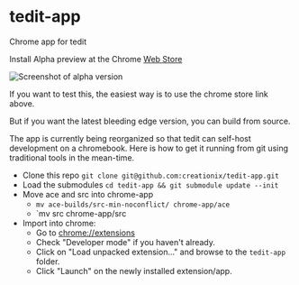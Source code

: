 tedit-app
=========

Chrome app for tedit

Install Alpha preview at the Chrome [Web Store](https://chrome.google.com/webstore/detail/tedit-development-environ/ooekdijbnbbjdfjocaiflnjgoohnblgf)

![Screenshot of alpha version](http://creationix.com/tedit-0.0.2-wide.png)

If you want to test this, the easiest way is to use the chrome store link above.

But if you want the latest bleeding edge version, you can build from source.

The app is currently being reorganized so that tedit can self-host development on a chromebook.  Here is how to get it running from git using traditional tools in the mean-time.

 - Clone this repo `git clone git@github.com:creationix/tedit-app.git`
 - Load the submodules `cd tedit-app && git submodule update --init`
 - Move ace and src into chrome-app
   - `mv ace-builds/src-min-noconflict/ chrome-app/ace`
   - `mv src chrome-app/src
 - Import into chrome:
   - Go to <chrome://extensions>
   - Check "Developer mode" if you haven't already.
   - Click on "Load unpacked extension..." and browse to the `tedit-app` folder.
   - Click "Launch" on the newly installed extension/app.
